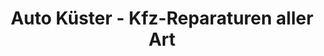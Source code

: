 ---
title: "Auto Küster - Kfz-Reparaturen aller Art"
url: /rheinbach/auto-kuester-kfz-reparaturen-aller-art/
shop: Autowerkstatt
---